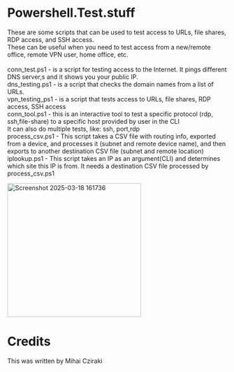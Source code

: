 # Powershell.Test.stuff

These are some scripts that can be used to test access to URLs, file shares, RDP access, and SSH access. 
<br>These can be useful when you need to test access from a new/remote office, remote VPN user, home office, etc.
<br>
<br> conn_test.ps1 - is a script for testing access to the Internet. It pings different DNS server,s and it shows you your public IP.
<br> dns_testing.ps1 - is a script that checks the domain names from a list of URLs.
<br> vpn_testing_ps1 - is a script that tests access to URLs, file shares, RDP access, SSH access
<br> conn_tool.ps1 - this is an interactive tool to test a specific protocol (rdp, ssh,file-share) to a specific host provided by user in the CLI
<br> It can also do multiple tests, like: ssh, port,rdp
<br> process_csv.ps1 - This script takes a CSV file with routing info, exported from a device, and processes it (subnet and remote device name), and then exports to another destination CSV file (subnet and remote location)
<br> iplookup.ps1 - This script takes an IP as an argument(CLI) and determines which site this IP is from. It needs a destination CSV file processed by process_csv.ps1
<br>

  <img width="306" alt="Screenshot 2025-03-18 161736" src="https://github.com/user-attachments/assets/60100b9a-e0e0-457e-8f15-293434bd2fbc" />


# Credits
This was written by Mihai Cziraki
